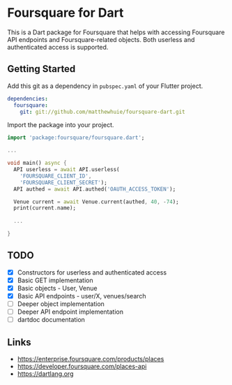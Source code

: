 # Foursquare for Dart 
This is a Dart package for Foursquare that helps with accessing Foursquare API endpoints and Foursquare-related objects. Both userless and authenticated access is supported.

## Getting Started
Add this git as a dependency in `pubspec.yaml` of your Flutter project.
```yaml
dependencies:
  foursquare:
    git: git://github.com/matthewhuie/foursquare-dart.git
```

Import the package into your project.
```dart
import 'package:foursquare/foursquare.dart';

...

void main() async {
  API userless = await API.userless(
    'FOURSQUARE_CLIENT_ID', 
    'FOURSQUARE_CLIENT_SECRET');
  API authed = await API.authed('OAUTH_ACCESS_TOKEN');

  Venue current = await Venue.current(authed, 40, -74);
  print(current.name);
  
  ...

}
```

## TODO
- [x] Constructors for userless and authenticated access
- [x] Basic GET implementation
- [x] Basic objects - User, Venue
- [x] Basic API endpoints - user/X, venues/search
- [ ] Deeper object implementation
- [ ] Deeper API endpoint implementation
- [ ] dartdoc documentation

## Links
- https://enterprise.foursquare.com/products/places
- https://developer.foursquare.com/places-api
- https://dartlang.org
